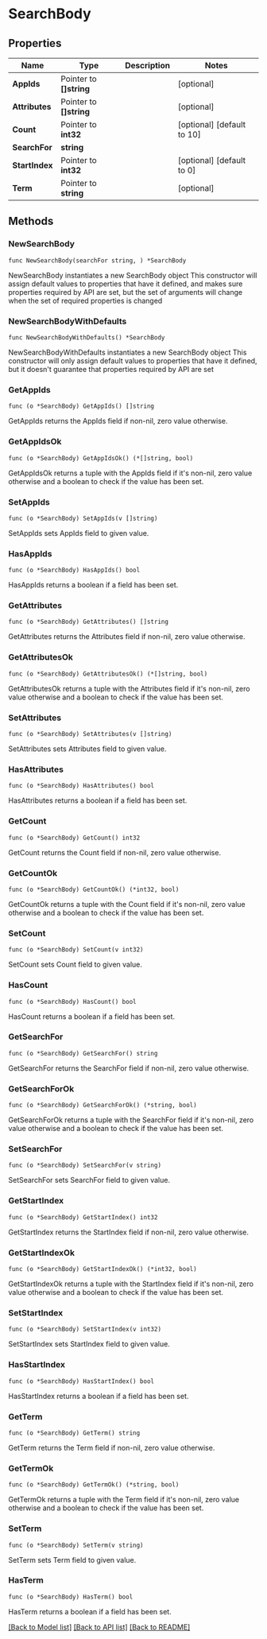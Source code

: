 # SearchBody

## Properties

Name | Type | Description | Notes
------------ | ------------- | ------------- | -------------
**AppIds** | Pointer to **[]string** |  | [optional] 
**Attributes** | Pointer to **[]string** |  | [optional] 
**Count** | Pointer to **int32** |  | [optional] [default to 10]
**SearchFor** | **string** |  | 
**StartIndex** | Pointer to **int32** |  | [optional] [default to 0]
**Term** | Pointer to **string** |  | [optional] 

## Methods

### NewSearchBody

`func NewSearchBody(searchFor string, ) *SearchBody`

NewSearchBody instantiates a new SearchBody object
This constructor will assign default values to properties that have it defined,
and makes sure properties required by API are set, but the set of arguments
will change when the set of required properties is changed

### NewSearchBodyWithDefaults

`func NewSearchBodyWithDefaults() *SearchBody`

NewSearchBodyWithDefaults instantiates a new SearchBody object
This constructor will only assign default values to properties that have it defined,
but it doesn't guarantee that properties required by API are set

### GetAppIds

`func (o *SearchBody) GetAppIds() []string`

GetAppIds returns the AppIds field if non-nil, zero value otherwise.

### GetAppIdsOk

`func (o *SearchBody) GetAppIdsOk() (*[]string, bool)`

GetAppIdsOk returns a tuple with the AppIds field if it's non-nil, zero value otherwise
and a boolean to check if the value has been set.

### SetAppIds

`func (o *SearchBody) SetAppIds(v []string)`

SetAppIds sets AppIds field to given value.

### HasAppIds

`func (o *SearchBody) HasAppIds() bool`

HasAppIds returns a boolean if a field has been set.

### GetAttributes

`func (o *SearchBody) GetAttributes() []string`

GetAttributes returns the Attributes field if non-nil, zero value otherwise.

### GetAttributesOk

`func (o *SearchBody) GetAttributesOk() (*[]string, bool)`

GetAttributesOk returns a tuple with the Attributes field if it's non-nil, zero value otherwise
and a boolean to check if the value has been set.

### SetAttributes

`func (o *SearchBody) SetAttributes(v []string)`

SetAttributes sets Attributes field to given value.

### HasAttributes

`func (o *SearchBody) HasAttributes() bool`

HasAttributes returns a boolean if a field has been set.

### GetCount

`func (o *SearchBody) GetCount() int32`

GetCount returns the Count field if non-nil, zero value otherwise.

### GetCountOk

`func (o *SearchBody) GetCountOk() (*int32, bool)`

GetCountOk returns a tuple with the Count field if it's non-nil, zero value otherwise
and a boolean to check if the value has been set.

### SetCount

`func (o *SearchBody) SetCount(v int32)`

SetCount sets Count field to given value.

### HasCount

`func (o *SearchBody) HasCount() bool`

HasCount returns a boolean if a field has been set.

### GetSearchFor

`func (o *SearchBody) GetSearchFor() string`

GetSearchFor returns the SearchFor field if non-nil, zero value otherwise.

### GetSearchForOk

`func (o *SearchBody) GetSearchForOk() (*string, bool)`

GetSearchForOk returns a tuple with the SearchFor field if it's non-nil, zero value otherwise
and a boolean to check if the value has been set.

### SetSearchFor

`func (o *SearchBody) SetSearchFor(v string)`

SetSearchFor sets SearchFor field to given value.


### GetStartIndex

`func (o *SearchBody) GetStartIndex() int32`

GetStartIndex returns the StartIndex field if non-nil, zero value otherwise.

### GetStartIndexOk

`func (o *SearchBody) GetStartIndexOk() (*int32, bool)`

GetStartIndexOk returns a tuple with the StartIndex field if it's non-nil, zero value otherwise
and a boolean to check if the value has been set.

### SetStartIndex

`func (o *SearchBody) SetStartIndex(v int32)`

SetStartIndex sets StartIndex field to given value.

### HasStartIndex

`func (o *SearchBody) HasStartIndex() bool`

HasStartIndex returns a boolean if a field has been set.

### GetTerm

`func (o *SearchBody) GetTerm() string`

GetTerm returns the Term field if non-nil, zero value otherwise.

### GetTermOk

`func (o *SearchBody) GetTermOk() (*string, bool)`

GetTermOk returns a tuple with the Term field if it's non-nil, zero value otherwise
and a boolean to check if the value has been set.

### SetTerm

`func (o *SearchBody) SetTerm(v string)`

SetTerm sets Term field to given value.

### HasTerm

`func (o *SearchBody) HasTerm() bool`

HasTerm returns a boolean if a field has been set.


[[Back to Model list]](../README.md#documentation-for-models) [[Back to API list]](../README.md#documentation-for-api-endpoints) [[Back to README]](../README.md)


